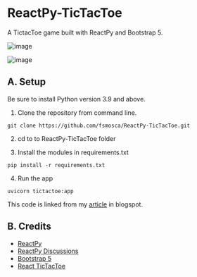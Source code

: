 # ReactPy-TicTacToe

A TictacToe game built with ReactPy and Bootstrap 5.

![image](https://github.com/fsmosca/ReactPy-TicTacToe/assets/22366935/c5945231-9341-4f24-b4ff-c633caff20b0)

![image](https://github.com/fsmosca/ReactPy-TicTacToe/assets/22366935/ef0f4269-d6ff-4646-b513-907f8a19ea68)

## A. Setup

Be sure to install Python version 3.9 and above.

1. Clone the repository from command line.

```
git clone https://github.com/fsmosca/ReactPy-TicTacToe.git
```

2. cd to to ReactPy-TicTacToe folder

3. Install the modules in requirements.txt

```
pip install -r requirements.txt
```

4. Run the app

```
uvicorn tictactoe:app
```

This code is linked from my [article](https://energybeam.blogspot.com/2023/07/create-tic-tac-toe-app-in-reactpy.html) in blogspot.

## B. Credits

* [ReactPy](https://reactpy.dev/docs/guides/getting-started/index.html)
* [ReactPy Discussions](https://github.com/reactive-python/reactpy/discussions)
* [Bootstrap 5](https://getbootstrap.com/docs/5.2/getting-started/introduction/)
* [React TicTacToe](https://react.dev/learn/tutorial-tic-tac-toe)
